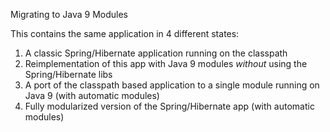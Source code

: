 Migrating to Java 9 Modules

This  contains the same application in 4 different states:

1. A classic Spring/Hibernate application running on the classpath
2. Reimplementation of this app with Java 9 modules *without* using the Spring/Hibernate libs
3. A port of the classpath based application to a single module running on Java 9 (with automatic modules)
4. Fully modularized version of the Spring/Hibernate app (with automatic modules)

